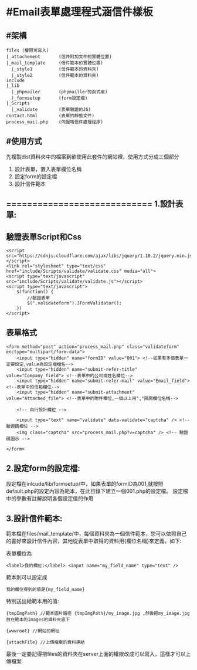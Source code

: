 #Email表單處理程式涵信件樣板
=========

#架構
------
```
files (權限可寫入)
|_attachement 		(信件附加文件的實體位置)
|_mail_template 	(信件範本的實體位置)
  |_style1			(信件範本的資料夾)
  |_style2			(信件範本的資料夾)
include
|_lib				
  |_phpmailer		(phpmailler的函式庫)
  |_formsetup		(form設定檔)
|_Scripts			
  |_validate		(表單驗證的JS)
contact.html 		(表單的靜態文件)
process_mail.php 	(伺服端信件處理程序)
```

#使用方式
------
先複製dist資料夾中的檔案到欲使用此套件的網站裡，使用方式分成三個部分

1. 設計表單，置入表單欄位名稱
2. 設定form的設定檔
3. 設計信件範本

============================
1.設計表單:
-----------

驗證表單Script和Css
-----------
```
<script src="https://cdnjs.cloudflare.com/ajax/libs/jquery/1.10.2/jquery.min.js"></script>
<link rel="stylesheet" type="text/css" href="include/Scripts/validate/validate.css" media="all">
<script type="text/javascript" src="include/Scripts/validate/validate.js"></script>
<script type="text/javascript">
    $(function() {
        //驗證表單
        $(".validateform").JFormValidator();
    })
</script>
```

表單格式
-----------
```
<form method="post" action="process_mail.php" class="validateform" enctype="multipart/form-data">
	<input type="hidden" name="formID" value="001"> <!--如果有多個表單一定要設定,value為設定檔檔名-->
    <input type="hidden" name="submit-refer-title" value="Company_field"> <!--表單中的公司或姓名欄位-->
    <input type="hidden" name="submit-refer-mail" value="Email_field"> <!--表單中的信箱欄位-->
    <input type="hidden" name="submit-attachment" value="Attached_file"> <!--表單中的附件欄位,一個以上用","隔開欄位名稱-->
	
	<!-- 自行設計欄位 -->

	<input type="text" name="validate" data-validate="captcha" /> <!-- 驗證碼欄位 -->
    <img class="captcha" src="process_mail.php?v=captcha" /> <!-- 驗證碼圖示 -->

</form>
```

2.設定form的設定檔:
-----------
設定檔在inlcude/lib/formsetup/中，如果表單的formID為001,就按照default.php的設定內容為範本，在此目錄下建立一個001.php的設定檔。
設定檔中的參數有註解說明各個設定值的作用

3.設計信件範本:
-----------
範本檔在files/mail_template/中，每個資料夾為一個信件範本，您可以依照自己的喜好來設計信件內容，其他從表單中取得的資料用{欄位名稱}來定義，如下:

表單欄位為
```
<label>我的欄位:</label> <input name="my_field_name" type="text" />
```
範本則可以設定成
```
我的欄位得到的值是{my_field_name}
```

特別送出給範本用的值:
```
{tmpImgPath} //範本圖片路徑 {tmpImgPath}/my_image.jpg ,然後把my_image.jpg放在範本的images的資料夾底下

{wwwroot} //網站的網址

{attachFile} //上傳檔案的資料連結
```

最後一定要記得把files的資料夾在server上面的權限改成可以寫入，這樣才可以上傳檔案